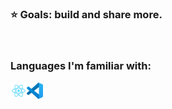 ### ⭐️ Goals: build and share more.
<br />

### Languages I'm familiar with:

<img align="left" alt="React" width="26px" src="https://raw.githubusercontent.com/github/explore/80688e429a7d4ef2fca1e82350fe8e3517d3494d/topics/react/react.png" />
<img align="left" alt="Visual Studio Code" width="26px" src="https://raw.githubusercontent.com/github/explore/80688e429a7d4ef2fca1e82350fe8e3517d3494d/topics/visual-studio-code/visual-studio-code.png" />

<br />

[website]: https://www.links.joshmay.xyz/
[twitter]: https://x.com/joshuammay
[linkedin]: https://www.linkedin.com/in/joshuammay/

<br />
<br />

